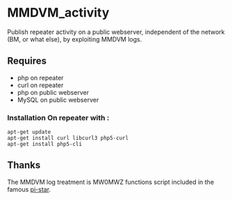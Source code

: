 # MMDVM_activity
Publish repeater activity on a public webserver, independent of the network (BM, or what else), by exploiting MMDVM logs.


## Requires
+ php on repeater
+ curl on repeater
+ php on public webserver
+ MySQL on public webserver

### Installation On repeater  with :
```
apt-get update
apt-get install curl libcurl3 php5-curl
apt-get install php5-cli
```

## Thanks
The MMDVM log treatment is MW0MWZ functions script included in the famous [pi-star](http://www.pistar.uk/).

